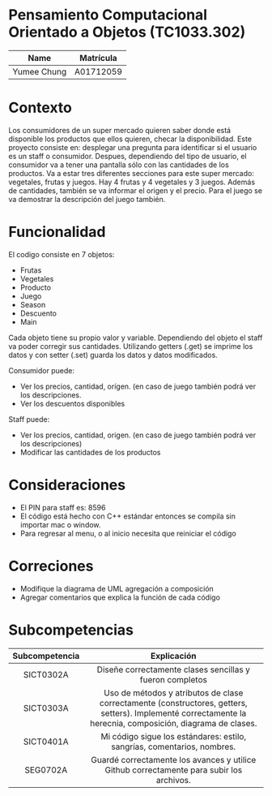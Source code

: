 # Pensamiento Computacional Orientado a Objetos (TC1033.302)
| Name | Matrícula |
| :---: | :---:|
| Yumee Chung | A01712059 |

# Contexto
Los consumidores de un super mercado quieren saber donde está disponible los productos que ellos quieren, checar la disponibilidad. Este proyecto consiste en: desplegar una pregunta para identificar si el usuario es un staff o consumidor. Despues, dependiendo del tipo de usuario, el consumidor va a tener una pantalla sólo con las cantidades de los productos. Va a estar tres diferentes secciones para este super mercado: vegetales, frutas y juegos. Hay 4 frutas y 4 vegetales y 3 juegos. Además de cantidades, también se va informar el origen y el precio. Para el juego se va demostrar la descripción del juego también.

# Funcionalidad
El codigo consiste en 7 objetos:
- Frutas
- Vegetales
- Producto
- Juego
- Season
- Descuento
- Main
  
Cada objeto tiene su propio valor y variable. Dependiendo del objeto el staff va poder corregir sus cantidades. Utilizando getters (.get) se imprime los datos y con setter (.set) guarda los datos y datos modificados.

Consumidor puede:
- Ver los precios, cantidad, orígen. (en caso de juego también podrá ver los descripciones.
- Ver los descuentos disponibles

Staff puede:
- Ver los precios, cantidad, origen. (en caso de juego también podrá ver los descripciones)
- Modificar las cantidades de los productos

# Consideraciones
- El PIN para staff es: 8596
- El código está hecho con C++ estándar entonces se compila sin importar mac o window.
- Para regresar al menu, o al inicio necesita que reiniciar el código

# Correciones
- Modifique la diagrama de UML agregación a composición
- Agregar comentarios que explica la función de cada código

# Subcompetencias
| Subcompetencia | Explicación |
| :---: | :---:|
| SICT0302A | Diseñe correctamente clases sencillas y fueron completos |
| SICT0303A | Uso de métodos y atributos de clase correctamente (constructores, getters, setters). Implementé correctamente la herecnia, composición, diagrama de clases. |
| SICT0401A | Mi código sigue los estándares: estilo, sangrías, comentarios, nombres. |
| SEG0702A | Guardé correctamente los avances y utilice Github correctamente para subir los archivos. |
  

